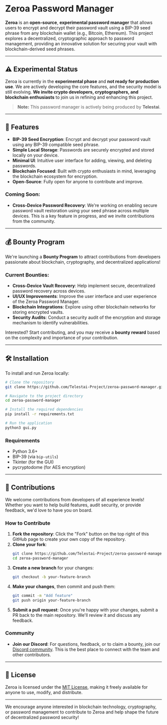 # Zeroa Password Manager

**Zeroa** is an **open-source**, **experimental password manager** that allows users to encrypt and decrypt their password vault using a BIP-39 seed phrase from any blockchain wallet (e.g., Bitcoin, Ethereum). This project explores a decentralized, cryptographic approach to password management, providing an innovative solution for securing your vault with blockchain-derived seed phrases.

---

## ⚠️ Experimental Status

Zeroa is currently in the **experimental phase** and **not ready for production use**. We are actively developing the core features, and the security model is still evolving. **We invite crypto developers, cryptographers, and blockchain enthusiasts** to join us in refining and enhancing this project.

> **Note:** This password manager is actively being produced by **Telestai**.

---

## 🚀 Features

- **BIP-39 Seed Encryption**: Encrypt and decrypt your password vault using any BIP-39 compatible seed phrase.
- **Simple Local Storage**: Passwords are securely encrypted and stored locally on your device.
- **Minimal UI**: Intuitive user interface for adding, viewing, and deleting passwords.
- **Blockchain Focused**: Built with crypto enthusiasts in mind, leveraging the blockchain ecosystem for encryption.
- **Open-Source**: Fully open for anyone to contribute and improve.

### Coming Soon:
- **Cross-Device Password Recovery**: We're working on enabling secure password vault restoration using your seed phrase across multiple devices. This is a key feature in progress, and we invite contributions from the community.

---

## 💰 Bounty Program

We're launching a **Bounty Program** to attract contributions from developers passionate about blockchain, cryptography, and decentralized applications!

### Current Bounties:
- **Cross-Device Vault Recovery**: Help implement secure, decentralized password recovery across devices.
- **UI/UX Improvements**: Improve the user interface and user experience of the Zeroa Password Manager.
- **Blockchain Integrations**: Explore using other blockchain networks for storing encrypted vaults.
- **Security Audits**: Conduct a security audit of the encryption and storage mechanism to identify vulnerabilities.

Interested? Start contributing, and you may receive a **bounty reward** based on the complexity and importance of your contribution.

---

## 🛠️ Installation

To install and run Zeroa locally:

```bash
# Clone the repository
git clone https://github.com/Telestai-Project/zeroa-password-manager.git

# Navigate to the project directory
cd zeroa-password-manager

# Install the required dependencies
pip install -r requirements.txt

# Run the application
python3 gui.py
```

### Requirements

- Python 3.6+
- BIP-39 (via `bip-utils`)
- Tkinter (for the GUI)
- pycryptodome (for AES encryption)

---

## 🤝 Contributions

We welcome contributions from developers of all experience levels! Whether you want to help build features, audit security, or provide feedback, we'd love to have you on board.

### How to Contribute

1. **Fork the repository**: Click the "Fork" button on the top right of this GitHub page to create your own copy of the repository.
2. **Clone your fork**:
   ```bash
   git clone https://github.com/Telestai-Project/zeroa-password-manager.git
   cd zeroa-password-manager
   ```
3. **Create a new branch** for your changes:
   ```bash
   git checkout -b your-feature-branch
   ```
4. **Make your changes**, then commit and push them:
   ```bash
   git commit -m "Add feature"
   git push origin your-feature-branch
   ```
5. **Submit a pull request**: Once you're happy with your changes, submit a PR back to the main repository. We'll review it and discuss any feedback.

### Community

- **Join our Discord**: For questions, feedback, or to claim a bounty, join our [Discord community](https://discord.gg/VmFXfHnZE5). This is the best place to connect with the team and other contributors.

---

## 📄 License

Zeroa is licensed under the [MIT License](LICENSE), making it freely available for anyone to use, modify, and distribute.

---

We encourage anyone interested in blockchain technology, cryptography, or password management to contribute to Zeroa and help shape the future of decentralized password security!